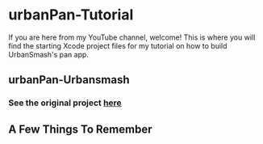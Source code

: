 # urbanPan-Tutorial
If you are here from my YouTube channel, welcome! This is where you will find the starting Xcode project files for my tutorial on how to build UrbanSmash's pan app.
## urbanPan-Urbansmash
### See the original project [here](https://github.com/urbansmash/urbanPan)
## A Few Things To Remember
